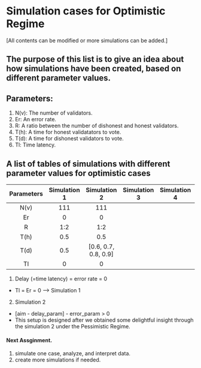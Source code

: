 # Simulation cases for Optimistic Regime
[All contents can be modified or more simulations can be added.]

## The purpose of this list is to give an idea about how simulations have been created, based on different parameter values.

## Parameters:
1. N(v): The number of validators.
2. Er:   An error rate.
3. R:    A ratio between the number of dishonest and honest validators.
4. T(h): A time for honest validatators to vote.
5. T(d): A time for dishonest validators to vote.
6. Tl:   Time latency.

## A list of tables of simulations with different parameter values for optimistic cases
|Parameters | Simulation 1         | Simulation 2         | Simulation 3         | Simulation 4         | Simulation 5       |
|:---------:|:--------------------:|:--------------------:|:--------------------:|:--------------------:|:------------------:|
|N(v)       |      111             |         111          |                  |                      |                    |
|Er         |       0              |          0           |                  |                      |                    |
|R          |      1:2             |         1:2          |                  |                      |                    |
|T(h)       |      0.5             |         0.5          |                  |                      |                    |
|T(d)       |      0.5             | [0.6, 0.7, 0.8, 0.9] |                  |                      |                    |
|Tl         |       0              |          0           |                  |                      |                    |

1. Delay (=time latency) = error rate = 0
  - Tl = Er = 0 --> Simulation 1

2. Simulation 2
  - [aim - delay_param] - error_param > 0
  - This setup is designed after we obtained some delightful insight through the simulation 2 under the Pessimistic Regime.
  
#### Next Assginment.
1. simulate one case, analyze, and interpret data.
2. create more simulations if needed.
